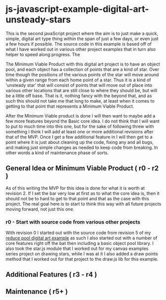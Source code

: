 # js-javascript-example-digital-art-unsteady-stars

This is the second javaScript project where the aim is to just make a quick, simple, digital art type thing within the span of just a few days, or even just a few hours if possible. The source code in this example is based off of what I have worked out in various other project examples that in turn also helper to speed along progress. The

The Minimum Viable Product with this digital art project is to have an object pool, and each object has a collection of points that are a kind of star. Over time though the positions of the various points of the star will move around within a given range from each home point of a star. Thus it is a kind of 'unsteady star' that will consist of points that will move out of place into various other locations that are still close to where they should be, but will be a little off base. That is it, nothing fancy with the beyond that, and as such this should not take me that long to make, at least when it comes to getting to that point that represents a Minimum Viable Product. 

After the Minimum Viable product is done I will then want to maybe add a few more features beyond the Basic core idea. I do not think that I will want to put to much time into this one, but for the sake of following threw with something I think I will add at least one or more additional revisions after that of the MVP. Once I get a few additional feature in I will then get to a point where it is just about cleaning up the code, fixing any and all bugs, and making just simple changes as needed to keep code from breaking. In other words a kind of maintenance phase of sorts.


## General Idea or Minimum Viable Product ( r0 - r2 )

As of this writing the MVP for this idea is done for what it is worth at revision 2. If I set the bar very low at first as to what the core idea is, then it should not be to hard to get to that point and that as the case with this project. The real goal here is to start to think this way with all future projects moving forward, not just this one.

### r0 - Start with source code from various other projects

With revision 0 I started out with the source code from revision 5 of my [reduce pool digital art example](https://github.com/dustinpfister/test_vjs/tree/master/for_post/js-javascript-example-digital-art-reduce-pool) as such I also started out with a number of core features right off the bat then including a basic object pool library. I also took the star.js module that I worked out for my canvas examples series project on drawing stars, while I was at it I also added a draw points method that I worked out for that project to the draw.js lib for this example.

## Additional Features ( r3 - r4 )

## Maintenance ( r5+ )
